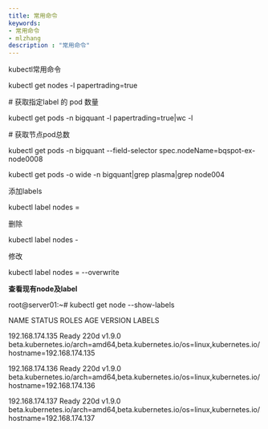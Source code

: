 ```yaml
---
title: 常用命令
keywords:
- 常用命令
- mlzhang
description : "常用命令"
---
```

kubectl常用命令

kubectl get nodes -l papertrading=true

\# 获取指定label 的 pod 数量

kubectl get pods -n bigquant -l papertrading=true|wc -l

\# 获取节点pod总数

kubectl get pods -n bigquant --field-selector spec.nodeName=bqspot-ex-node0008

kubectl get pods -o wide -n bigquant|grep plasma|grep node004

添加labels

kubectl label nodes <node-name> <label-key>=<label-value>

删除

kubectl label nodes <node-name> <label-key>-

修改

kubectl label nodes <node-name> <label-key>=<label-value> --overwrite

**查看现有node及label**

root@server01:~# kubectl get node --show-labels

NAME       STATUS  ROLES   AGE    VERSION  LABELS

192.168.174.135  Ready   <none>  220d   v1.9.0  beta.kubernetes.io/arch=amd64,beta.kubernetes.io/os=linux,kubernetes.io/hostname=192.168.174.135

192.168.174.136  Ready   <none>  220d   v1.9.0  beta.kubernetes.io/arch=amd64,beta.kubernetes.io/os=linux,kubernetes.io/hostname=192.168.174.136

192.168.174.137  Ready   <none>  220d   v1.9.0  beta.kubernetes.io/arch=amd64,beta.kubernetes.io/os=linux,kubernetes.io/hostname=192.168.174.137